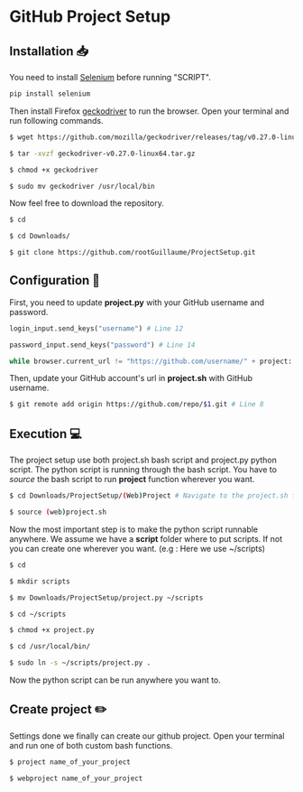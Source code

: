 # GitHub Project Setup


## Installation :inbox_tray:

You need to install [Selenium](https://selenium-python.readthedocs.io/) before running "SCRIPT".

```bash
pip install selenium
```

Then install Firefox [geckodriver](https://github.com/mozilla/geckodriver/releases) to run the browser. Open your terminal and run following commands.

```bash
$ wget https://github.com/mozilla/geckodriver/releases/tag/v0.27.0-linux64.tar.gz

$ tar -xvzf geckodriver-v0.27.0-linux64.tar.gz

$ chmod +x geckodriver

$ sudo mv geckodriver /usr/local/bin
```

Now feel free to download the repository.

```bash
$ cd

$ cd Downloads/

$ git clone https://github.com/rootGuillaume/ProjectSetup.git
```


## Configuration :wrench:

First, you need to update **project.py** with your GitHub username and password.

```python
login_input.send_keys("username") # Line 12

password_input.send_keys("password") # Line 14

while browser.current_url != "https://github.com/username/" + project: # Line 28
```

Then, update your GitHub account's url in **project.sh** with GitHub username.

```bash
$ git remote add origin https://github.com/repo/$1.git # Line 8
```




## Execution :computer:

The project setup use both project.sh bash script and project.py python script.
The python script is running through the bash script.
You have to _source_ the bash script to run **project** function wherever you want.

```bash
$ cd Downloads/ProjectSetup/(Web)Project # Navigate to the project.sh folder

$ source (web)project.sh
```

Now the most important step is to make the python script runnable anywhere.
We assume we have a **script** folder where to put scripts. If not you can create one wherever you want.
(e.g : Here we use ~/scripts)

```bash
$ cd

$ mkdir scripts

$ mv Downloads/ProjectSetup/project.py ~/scripts

$ cd ~/scripts

$ chmod +x project.py

$ cd /usr/local/bin/

$ sudo ln -s ~/scripts/project.py .

```

Now the python script can be run anywhere you want to.


## Create project :pencil2:

Settings done we finally can create our github project. Open your terminal and run one of both custom bash functions.

```bash
$ project name_of_your_project

$ webproject name_of_your_project
```
